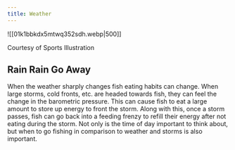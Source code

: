 ```yaml
---
title: Weather
---
```

 ![[01k1bbkdx5mtwq352sdh.webp|500]]

Courtesy of Sports Illustration
## Rain Rain Go Away
When the weather sharply changes fish eating habits can change. When large storms, cold fronts, etc. are headed towards fish, they can feel the change in the barometric pressure. This can cause fish to eat a large amount to store up energy to front the storm. Along with this, once a storm passes, fish can go back into a feeding frenzy to refill their energy after not eating during the storm. Not only is the time of day important to think about, but when to go fishing in comparison to weather and storms is also important.